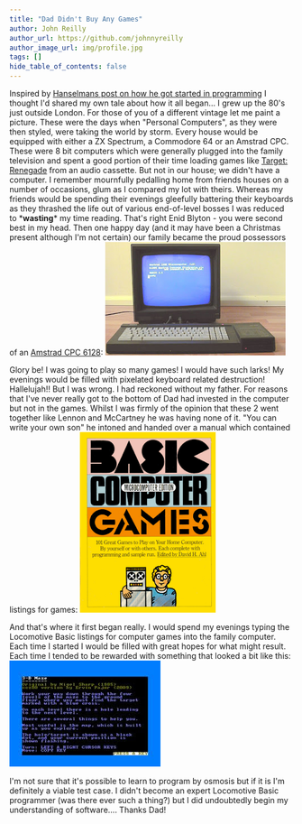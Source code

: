 ```yaml
---
title: "Dad Didn't Buy Any Games"
author: John Reilly
author_url: https://github.com/johnnyreilly
author_image_url: img/profile.jpg
tags: []
hide_table_of_contents: false
---
```

Inspired by [Hanselmans post on how he got started in programming](<http://www.hanselman.com/blog/SheLetMeTakeTheComputerHomeHowDidYouGetStartedInComputersAndProgramming.aspx>) I thought I'd shared my own tale about how it all began... I grew up the 80's just outside London. For those of you of a different vintage let me paint a picture. These were the days when "Personal Computers", as they were then styled, were taking the world by storm. Every house would be equipped with either a ZX Spectrum, a Commodore 64 or an Amstrad CPC. These were 8 bit computers which were generally plugged into the family television and spent a good portion of their time loading games like [Target: Renegade](<http://en.wikipedia.org/wiki/Target:_Renegade>) from an audio cassette. But not in our house; we didn't have a computer. I remember mournfully pedalling home from friends houses on a number of occasions, glum as I compared my lot with theirs. Whereas my friends would be spending their evenings gleefully battering their keyboards as they thrashed the life out of various end-of-level bosses I was reduced to \***wasting**\* my time reading. That's right Enid Blyton - you were second best in my head. Then one happy day (and it may have been a Christmas present although I'm not certain) our family became the proud possessors of an [Amstrad CPC 6128](<http://en.wikipedia.org/wiki/Amstrad_CPC>): ![](../static/blog/2012-05-30-dad-didnt-buy-any-games/CPC6128.jpg)

Glory be! I was going to play so many games! I would have such larks! My evenings would be filled with pixelated keyboard related destruction! Hallelujah!! But I was wrong. I had reckoned without my father. For reasons that I've never really got to the bottom of Dad had invested in the computer but not in the games. Whilst I was firmly of the opinion that these 2 went together like Lennon and McCartney he was having none of it. "You can write your own son" he intoned and handed over a manual which contained listings for games: ![](../static/blog/2012-05-30-dad-didnt-buy-any-games/6a0120a85dcdae970b0120a86ddeee970b.png)

 And that's where it first began really. I would spend my evenings typing the Locomotive Basic listings for computer games into the family computer. Each time I started I would be filled with great hopes for what might result. Each time I tended to be rewarded with something that looked a bit like this: ![](../static/blog/2012-05-30-dad-didnt-buy-any-games/images.jpg)

 I'm not sure that it's possible to learn to program by osmosis but if it is I'm definitely a viable test case. I didn't become an expert Locomotive Basic programmer (was there ever such a thing?) but I did undoubtedly begin my understanding of software.... Thanks Dad! 
